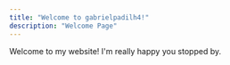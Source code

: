 ```yaml
---
title: "Welcome to gabrielpadilh4!"
description: "Welcome Page"
---
```

Welcome to my website! I'm really happy you stopped by.
